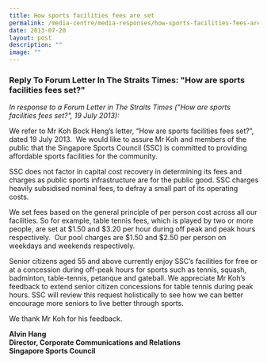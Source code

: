 ```yaml
---
title: How sports facilities fees are set
permalink: /media-centre/media-responses/how-sports-facilities-fees-are-set/
date: 2013-07-20
layout: post
description: ""
image: ""
---
```


### **Reply To Forum Letter In The Straits Times: "How are sports facilities fees set?"**

*In response to a Forum Letter in The Straits Times ("How are sports facilities fees set?", 19 July 2013):*

We refer to Mr Koh Bock Heng’s letter, “How are sports facilities fees set?”, dated 19 July 2013.  We would like to assure Mr Koh and members of the public that the Singapore Sports Council (SSC) is committed to providing affordable sports facilities for the community.   
  
SSC does not factor in capital cost recovery in determining its fees and charges as public sports infrastructure are for the public good. SSC charges heavily subsidised nominal fees, to defray a small part of its operating costs.   
  
We set fees based on the general principle of per person cost across all our facilities. So for example, table tennis fees, which is played by two or more people, are set at $1.50 and $3.20 per hour during off peak and peak hours respectively.  Our pool charges are $1.50 and $2.50 per person on weekdays and weekends respectively.    
  
Senior citizens aged 55 and above currently enjoy SSC’s facilities for free or at a concession during off-peak hours for sports such as tennis, squash, badminton, table-tennis, petanque and gateball. We appreciate Mr Koh’s feedback to extend senior citizen concessions for table tennis during peak hours. SSC will review this request holistically to see how we can better encourage more seniors to live better through sports.  
  
We thank Mr Koh for his feedback.

**Alvin Hang  
Director, Corporate Communications and Relations  
Singapore Sports Council**